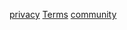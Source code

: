 <a href="/kootumbPrivacy.github.io/privacypolicy.md">privacy</a>
<a href=/kootumbPrivacy.github.io/kootumb’sTermsofuse>Terms</a>
<a href=/kootumbPrivacy.github.io/CommunityGuidelines>community</a>
